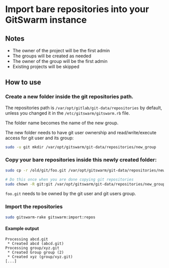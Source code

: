 # Import bare repositories into your GitSwarm instance

## Notes

- The owner of the project will be the first admin
- The groups will be created as needed
- The owner of the group will be the first admin
- Existing projects will be skipped

## How to use

### Create a new folder inside the git repositories path.

The repositories path is `/var/opt/gitlab/git-data/repositories` by
default, unless you changed it in the `/etc/gitswarm/gitswarm.rb` file.

The folder name becomes the name of the new group.

The new folder needs to have git user ownership and read/write/execute
access for git user and its group:

```bash
sudo -u git mkdir /var/opt/gitswarm/git-data/repositories/new_group
```

### Copy your bare repositories inside this newly created folder:

```bash
sudo cp -r /old/git/foo.git /var/opt/gitswarm/git-data/repositories/new_group/

# Do this once when you are done copying git repositories
sudo chown -R git:git /var/opt/gitswarm/git-data/repositories/new_group/
```

`foo.git` needs to be owned by the git user and git users group.

### Import the repositories

```bash
sudo gitswarm-rake gitswarm:import:repos
```

#### Example output

```
Processing abcd.git
 * Created abcd (abcd.git)
Processing group/xyz.git
 * Created Group group (2)
 * Created xyz (group/xyz.git)
[...]
```
